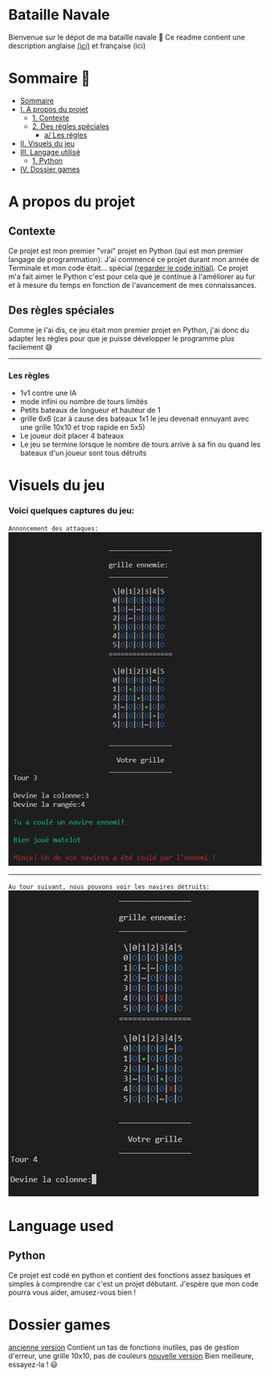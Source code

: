 # Bataille Navale

Bienvenue sur le dépot de ma bataille navale 👋
Ce readme contient une description anglaise [(ici)](../README.md) et française (ici)

# Sommaire 📄

- [Sommaire](#sommaire)
- [I. A propos du projet](#A-propos-du-projet)
  - [1. Contexte](#Contexte)
  - [2. Des règles spéciales](#Des-règles-spéciales)
    - [a/ Les règles](#Les-règles)
- [II. Visuels du jeu](#Visuels-du-jeu)
- [III. Langage utilisé](#Langage-utilisé)
  - [1. Python](#Python)
- [IV. Dossier games](#Dossier-games)

# A propos du projet

## Contexte

Ce projet est mon premier "vrai" projet en Python (qui est mon premier langage de programmation). 
J'ai commencé ce projet durant mon année de Terminale et mon code était... spécial [(regarder le code initial)](./games/warship_v1.py).
Ce projet m'a fait aimer le Python c'est pour cela que je continue à l'améliorer au fur et à mesure du temps en fonction de l'avancement de mes connaissances.

## Des règles spéciales

Comme je l'ai dis, ce jeu était mon premier projet en Python, j'ai donc du adapter les règles pour que je puisse développer le programme plus facilement 😅

---

### Les règles
- 1v1 contre une IA
- mode infini ou nombre de tours limités
- Petits bateaux de longueur et hauteur de 1
- grille 6x6 (car à cause des bateaux 1x1 le jeu devenait ennuyant avec une grille 10x10 et trop rapide en 5x5)
- Le joueur doit placer 4 bateaux
- Le jeu se termine lorsque le nombre de tours arrive à sa fin ou quand les bateaux d'un joueur sont tous détruits

# Visuels du jeu

### Voici quelques captures du jeu:
``Annoncement des attaques:``
![](../img/warship_1.png)

---

``Au tour suivant, nous pouvons voir les navires détruits:``
![](../img/warship_2.png)

# Language used

## Python

Ce projet est codé en python et contient des fonctions assez basiques et simples à comprendre car c'est un projet débutant.
J'espère que mon code pourra vous aider, amusez-vous bien !

# Dossier games

[ancienne version](./games/warship_v1.py)
Contient un tas de fonctions inutiles, pas de gestion d'erreur, une grille 10x10, pas de couleurs
[nouvelle version](./games/warship_v1.py)
Bien meilleure, essayez-la ! 😃